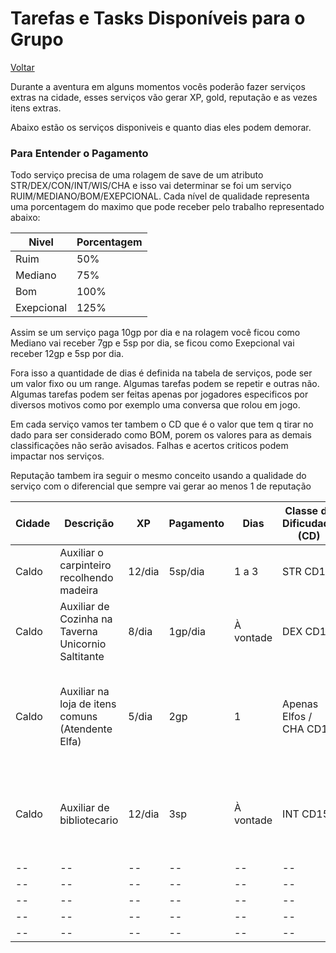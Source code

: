 # Tarefas e Tasks Disponíveis para o Grupo
[Voltar](../../README.md)

Durante a aventura em alguns momentos vocês poderão fazer serviços extras na cidade, esses serviços vão gerar XP, gold, reputação e as vezes itens extras.

Abaixo estão os serviços disponiveis e quanto dias eles podem demorar.

### Para Entender o Pagamento

Todo serviço precisa de uma rolagem de save de um atributo STR/DEX/CON/INT/WIS/CHA e isso vai determinar se foi um serviço RUIM/MEDIANO/BOM/EXEPCIONAL. Cada nível de qualidade representa uma porcentagem do maximo que pode receber pelo trabalho representado abaixo:

| Nivel | Porcentagem |
|--|--|
|Ruim|50%|
|Mediano|75%|
|Bom|100%|
|Exepcional|125%|

Assim se um serviço paga 10gp por dia e na rolagem você ficou como Mediano vai receber 7gp e 5sp por dia, se ficou como Exepcional vai receber 12gp e 5sp por dia.

Fora isso a quantidade de dias é definida na tabela de serviços, pode ser um valor fixo ou um range. Algumas tarefas podem se repetir e outras não. Algumas tarefas podem ser feitas apenas por jogadores especificos por diversos motivos como por exemplo uma conversa que rolou em jogo.

Em cada serviço vamos ter tambem o CD que é o valor que tem q tirar no dado para ser considerado como BOM, porem os valores para as demais classificações não serão avisados. Falhas e acertos criticos podem impactar nos serviços.

Reputação tambem ira seguir o mesmo conceito usando a qualidade do serviço com o diferencial que sempre vai gerar ao menos 1 de reputação 

| Cidade | Descrição | XP | Pagamento | Dias | Classe de Dificudade (CD) | Reputações | Vagas | Outros |
|--|--|--|--|--|--|--|--|--|
|Caldo| Auxiliar o carpinteiro recolhendo madeira | 12/dia | 5sp/dia | 1 a 3 | STR CD13 |Cidade - 1D4|2 vagas|--|
|Caldo|Auxiliar de Cozinha na Taverna Unicornio Saltitante|8/dia|1gp/dia|À vontade|DEX CD15|Goblin - D6| 1 vaga | Chance de ouvir boatos ou rumores|
|Caldo|Auxiliar na loja de itens comuns (Atendente Elfa)|5/dia|2gp|1|Apenas Elfos / CHA CD14 |--| 1 vaga | Se fizer um serviço exepcional o personagem ganha 5% de desconto pra sempre|
|Caldo| Auxiliar de bibliotecario|12/dia|3sp|À vontade|INT CD15|Cidade - 1D6|1 vaga| Fazendo um bom serviço descobre sobre uma lore (historia) da cidade|
|--|--|--|--|--|--|--|--|
|--|--|--|--|--|--|--|--|
|--|--|--|--|--|--|--|--|
|--|--|--|--|--|--|--|--|
|--|--|--|--|--|--|--|--|
 